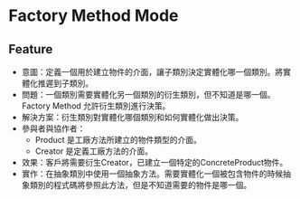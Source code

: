 # Factory Method Mode

## Feature
 - 意圖：定義一個用於建立物件的介面，讓子類別決定實體化哪一個類別。將實體化推遲到子類別。
 - 問題：一個類別需要實體化另一個類別的衍生類別，但不知道是哪一個。Factory Method 允許衍生類別進行決策。
 - 解決方案：衍生類別對實體化哪個類別和如何實體化做出決策。
 - 參與者與協作者：
   - Product 是工廠方法所建立的物件類型的介面。
   - Creator 是定義工廠方法的介面。
 - 效果：客戶將需要衍生Creator，已建立一個特定的ConcreteProduct物件。
 - 實作：在抽象類別中使用一個抽象方法。需要實體化一個被包含物件的時候抽象類別的程式碼將參照此方法，但是不知道需要的物件是哪一個。